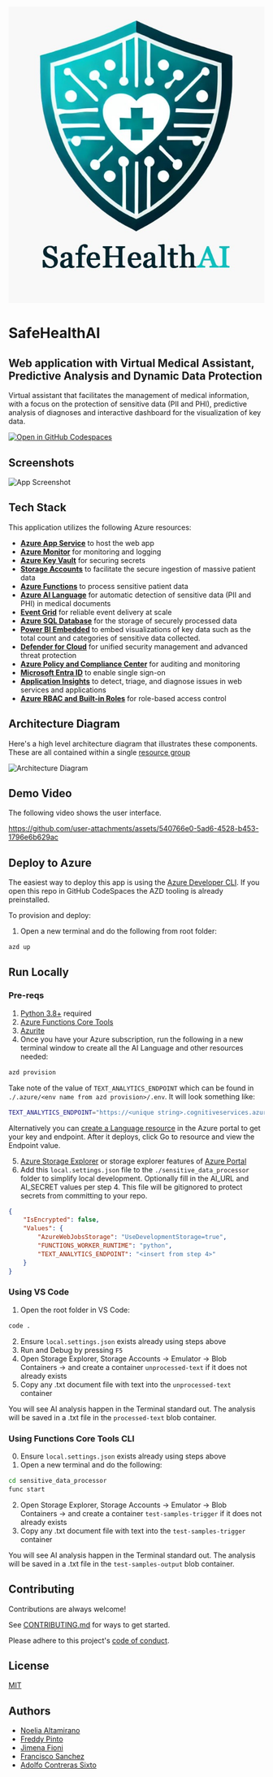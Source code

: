 ![Logo](https://github.com/InnovationChallengeGrupo5/SafeHealthAI/blob/main/assets/images/SafeHealthAI-LOGO.jpg)

# SafeHealthAI
## Web application with Virtual Medical Assistant, Predictive Analysis and Dynamic Data Protection

Virtual assistant that facilitates the management of medical information, with a focus on the protection of sensitive data (PII and PHI), predictive analysis of diagnoses and interactive dashboard for the visualization of key data.  

[![Open in GitHub Codespaces](https://github.com/codespaces/badge.svg)](https://codespaces.new/InnovationChallengeGrupo5/SafeHealthAI)

## Screenshots

![App Screenshot](https://via.placeholder.com/468x300?text=App+Screenshot+Here)

## Tech Stack

This application utilizes the following Azure resources:

- [**Azure App Service**](https://docs.microsoft.com/azure/app-service/) to host the web app
- [**Azure Monitor**](https://docs.microsoft.com/azure/azure-monitor/) for monitoring and logging
- [**Azure Key Vault**](https://docs.microsoft.com/azure/key-vault/) for securing secrets
- [**Storage Accounts**](https://docs.microsoft.com/azure/storage/) to facilitate the secure ingestion of massive patient data
- [**Azure Functions**](https://learn.microsoft.com/en-us/azure/azure-functions/functions-overview?pivots=programming-language-python) to process sensitive patient data
- [**Azure AI Language**](https://docs.microsoft.com/azure/cognitive-services/language-service/) for automatic detection of sensitive data (PII and PHI) in medical documents
- [**Event Grid**](https://docs.microsoft.com/azure/event-grid/) for reliable event delivery at scale
- [**Azure SQL Database**](https://docs.microsoft.com/azure/azure-sql/database/sql-database-paas-overview?view=azuresql) for the storage of securely processed data
- [**Power BI Embedded**](https://azure.microsoft.com/services/power-bi-embedded) to embed visualizations of key data such as the total count and categories of sensitive data collected.
- [**Defender for Cloud**](https://docs.microsoft.com/azure/defender-for-cloud/) for unified security management and advanced threat protection
- [**Azure Policy and Compliance Center**](https://docs.microsoft.com/azure/governance/policy/) for auditing and monitoring
- [**Microsoft Entra ID**](https://azure.microsoft.com/services/active-directory) to enable single sign-on
- [**Application Insights**](https://docs.microsoft.com/azure/azure-monitor/app/app-insights-overview) to detect, triage, and diagnose issues in web services and applications
- [**Azure RBAC and Built-in Roles**](https://docs.microsoft.com/azure/role-based-access-control/) for role-based access control


## Architecture Diagram

Here's a high level architecture diagram that illustrates these components. These are all contained within a single [resource group](https://docs.microsoft.com/azure/azure-resource-manager/management/manage-resource-groups-portal)

![Architecture Diagram](./docs/architecture-diagram.png)

## Demo Video

The following video shows the user interface.

https://github.com/user-attachments/assets/540766e0-5ad6-4528-b453-1796e6b629ac


## Deploy to Azure

The easiest way to deploy this app is using the [Azure Developer CLI](https://aka.ms/azd).  If you open this repo in GitHub CodeSpaces the AZD tooling is already preinstalled.

To provision and deploy:
1) Open a new terminal and do the following from root folder:
```bash
azd up
```
## Run Locally

### Pre-reqs
1) [Python 3.8+](https://www.python.org/) required 
2) [Azure Functions Core Tools](https://learn.microsoft.com/en-us/azure/azure-functions/functions-run-local?tabs=v4%2Cmacos%2Ccsharp%2Cportal%2Cbash#install-the-azure-functions-core-tools)
3) [Azurite](https://github.com/Azure/Azurite)
4) Once you have your Azure subscription, run the following in a new terminal window to create all the AI Language and other resources needed:
```bash
azd provision
```

Take note of the value of `TEXT_ANALYTICS_ENDPOINT` which can be found in `./.azure/<env name from azd provision>/.env`.  It will look something like:
```bash
TEXT_ANALYTICS_ENDPOINT="https://<unique string>.cognitiveservices.azure.com/"
```

Alternatively you can [create a Language resource](https://portal.azure.com/#create/Microsoft.CognitiveServicesTextAnalytics) in the Azure portal to get your key and endpoint. After it deploys, click Go to resource and view the Endpoint value.

5) [Azure Storage Explorer](https://azure.microsoft.com/en-us/products/storage/storage-explorer/) or storage explorer features of [Azure Portal](https://portal.azure.com)
6) Add this `local.settings.json` file to the `./sensitive_data_processor` folder to simplify local development.  Optionally fill in the AI_URL and AI_SECRET values per step 4.  This file will be gitignored to protect secrets from committing to your repo.  
```json
{
    "IsEncrypted": false,
    "Values": {
        "AzureWebJobsStorage": "UseDevelopmentStorage=true",
        "FUNCTIONS_WORKER_RUNTIME": "python",
        "TEXT_ANALYTICS_ENDPOINT": "<insert from step 4>"
    }
}
```

### Using VS Code
1) Open the root folder in VS Code:

```bash
code .
```
2) Ensure `local.settings.json` exists already using steps above
3) Run and Debug by pressing `F5`
4) Open Storage Explorer, Storage Accounts -> Emulator -> Blob Containers -> and create a container `unprocessed-text` if it does not already exists
5) Copy any .txt document file with text into the `unprocessed-text` container

You will see AI analysis happen in the Terminal standard out.  The analysis will be saved in a .txt file in the `processed-text` blob container.

### Using Functions Core Tools CLI
0) Ensure `local.settings.json` exists already using steps above
1) Open a new terminal and do the following:

```bash
cd sensitive_data_processor
func start
```
2) Open Storage Explorer, Storage Accounts -> Emulator -> Blob Containers -> and create a container `test-samples-trigger` if it does not already exists
3) Copy any .txt document file with text into the `test-samples-trigger` container

You will see AI analysis happen in the Terminal standard out.  The analysis will be saved in a .txt file in the `test-samples-output` blob container.

## Contributing

Contributions are always welcome!

See [CONTRIBUTING.md](CONTRIBUTING.md) for ways to get started.

Please adhere to this project's [code of conduct](.github\CODE_OF_CONDUCT.md).

## License

[MIT](LICENSE)

## Authors

- [Noelia Altamirano](https://www.github.com/noelia-alt)
- [Freddy Pinto](https://www.github.com/FreddyPinto)
- [Jimena Fioni](https://www.github.com/JimeFioni)
- [Francisco Sanchez](https://www.github.com/fjsanchezm)
- [Adolfo Contreras Sixto](https://github.com/sixto-AC)
